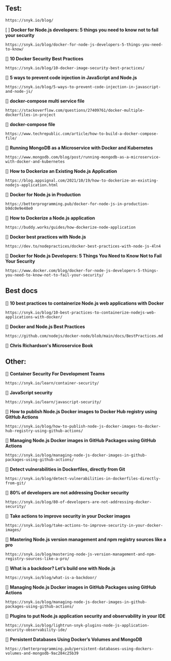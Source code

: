 ## Test:

```
https://snyk.io/blog/
```

[ ] **Docker for Node.js developers: 5 things you need to know not to fail your security**
```
https://snyk.io/blog/docker-for-node-js-developers-5-things-you-need-to-know/
```

[] **10 Docker Security Best Practices**
```
https://snyk.io/blog/10-docker-image-security-best-practices/
```

[] **5 ways to prevent code injection in JavaScript and Node.js**
```
https://snyk.io/blog/5-ways-to-prevent-code-injection-in-javascript-and-node-js/
```


[] **docker-compose multi service file**
```
https://stackoverflow.com/questions/27409761/docker-multiple-dockerfiles-in-project
```

[] **docker-compose file**
```
https://www.techrepublic.com/article/how-to-build-a-docker-compose-file/
```


[] **Running MongoDB as a Microservice with Docker and Kubernetes**
```
https://www.mongodb.com/blog/post/running-mongodb-as-a-microservice-with-docker-and-kubernetes
```

[] **How to Dockerize an Existing Node.js Application**
```
https://blog.appsignal.com/2021/10/19/how-to-dockerize-an-existing-nodejs-application.html
```

[] **Docker for Node.js in Production**
```
https://betterprogramming.pub/docker-for-node-js-in-production-b9dc0e9e48e0
```


[] **How to Dockerize a Node.js application**
```
https://buddy.works/guides/how-dockerize-node-application
```

[] **Docker best practices with Node.js**
```
https://dev.to/nodepractices/docker-best-practices-with-node-js-4ln4
```

[] **Docker for Node.js Developers: 5 Things You Need to Know Not to Fail Your Security**
```
https://www.docker.com/blog/docker-for-node-js-developers-5-things-you-need-to-know-not-to-fail-your-security/
```

## Best docs

[] **10 best practices to containerize Node.js web applications with Docker**
```
https://snyk.io/blog/10-best-practices-to-containerize-nodejs-web-applications-with-docker/
```

[] **Docker and Node.js Best Practices**
```
https://github.com/nodejs/docker-node/blob/main/docs/BestPractices.md
```
[] **Chris Richardson's Microservice Book**

## Other:

[] **Container Security For Development Teams**
```
https://snyk.io/learn/container-security/
```

[] **JavaScript security**
```
https://snyk.io/learn/javascript-security/
```


[] **How to publish Node.js Docker images to Docker Hub registry using GitHub Actions**
```
https://snyk.io/blog/how-to-publish-node-js-docker-images-to-docker-hub-registry-using-github-actions/
```

[] **Managing Node.js Docker images in GitHub Packages using GitHub Actions**
```
https://snyk.io/blog/managing-node-js-docker-images-in-github-packages-using-github-actions/
```

[] **Detect vulnerabilities in Dockerfiles, directly from Git**
```
https://snyk.io/blog/detect-vulnerabilities-in-dockerfiles-directly-from-git/
```

[] **80% of developers are not addressing Docker security**
```
https://snyk.io/blog/80-of-developers-are-not-addressing-docker-security/
```

[] **Take actions to improve security in your Docker images**
```
https://snyk.io/blog/take-actions-to-improve-security-in-your-docker-images/
```

[] **Mastering Node.js version management and npm registry sources like a pro**
```
https://snyk.io/blog/mastering-node-js-version-management-and-npm-registry-sources-like-a-pro/
```

[] **What is a backdoor? Let’s build one with Node.js**
```
https://snyk.io/blog/what-is-a-backdoor/
```

[] **Managing Node.js Docker images in GitHub Packages using GitHub Actions**
```
https://snyk.io/blog/managing-node-js-docker-images-in-github-packages-using-github-actions/
```

[] **Plugins to put Node.js application security and observability in your IDE**
```
https://snyk.io/blog/lightrun-snyk-plugins-node-js-application-security-observability-ide/
```

[] **Persistent Databases Using Docker’s Volumes and MongoDB**
```
https://betterprogramming.pub/persistent-databases-using-dockers-volumes-and-mongodb-9ac284c25b39
```